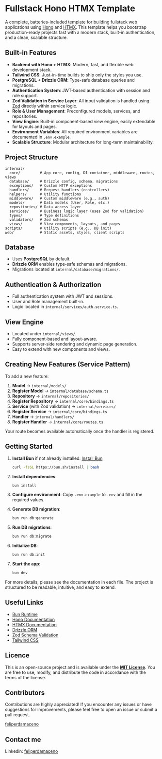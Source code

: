 # Fullstack Hono HTMX Template

A complete, batteries-included template for building fullstack web applications
using [Hono](https://hono.dev) and [HTMX](https://htmx.org). This template helps
you bootstrap production-ready projects fast with a modern stack, built-in
authentication, and a clean, scalable structure.

## Built-in Features

- **Backend with Hono + HTMX**: Modern, fast, and flexible web development
  stack.
- **Tailwind CSS**: Just-in-time builds to ship only the styles you use.
- **PostgreSQL + Drizzle ORM**: Type-safe database queries and migrations.
- **Authentication System**: JWT-based authentication with session and role
  support.
- **Zod Validation in Service Layer**: All input validation is handled using
  [Zod](https://zod.dev) directly within service logic.
- **Role & User Management**: Preconfigured models, services, and repositories.
- **View Engine**: Built-in component-based view engine, easily extendable for
  layouts and pages.
- **Environment Variables**: All required environment variables are documented
  in `.env.example`.
- **Scalable Structure**: Modular architecture for long-term maintainability.

## Project Structure

```
internal/
  core/         # App core, config, DI container, middleware, routes, views
  database/     # Drizzle config, schema, migrations
  exceptions/   # Custom HTTP exceptions
  handlers/     # Request handlers (controllers)
  helpers/      # Utility functions
  middleware/   # Custom middleware (e.g., auth)
  models/       # Data models (User, Role, etc.)
  repositories/ # Data access layer
  services/     # Business logic layer (uses Zod for validation)
  types/        # Type definitions
  validators/   # Zod schemas
  views/        # View components, layouts, and pages
scripts/        # Utility scripts (e.g., DB init)
web/            # Static assets, styles, client scripts
```

## Database

- Uses **PostgreSQL** by default.
- **Drizzle ORM** enables type-safe schemas and migrations.
- Migrations located at `internal/database/migrations/`.

## Authentication & Authorization

- Full authentication system with JWT and sessions.
- User and Role management built-in.
- Logic located in `internal/services/auth.service.ts`.

## View Engine

- Located under `internal/views/`.
- Fully component-based and layout-aware.
- Supports server-side rendering and dynamic page generation.
- Easy to extend with new components and views.

## Creating New Features (Service Pattern)

To add a new feature:

1. **Model** → `internal/models/`
2. **Register Model** → `internal/database/schema.ts`
3. **Repository** → `internal/repositories/`
4. **Register Repository** → `internal/core/bindings.ts`
5. **Service** (with Zod validation) → `internal/services/`
6. **Register Service** → `internal/core/bindings.ts`
7. **Handler** → `internal/handlers/`
8. **Register Handler** → `internal/core/routes.ts`

Your route becomes available automatically once the handler is registered.

## Getting Started

1. **Install Bun** if not already installed:
   [Install Bun](https://bun.sh/docs/installation)

   ```bash
   curl -fsSL https://bun.sh/install | bash
   ```

2. **Install dependencies**:

   ```bash
   bun install
   ```

3. **Configure environment**: Copy `.env.example` to `.env` and fill in the
   required values.

4. **Generate DB migration**:

   ```bash
   bun run db:generate
   ```

5. **Run DB migrations**:

   ```bash
   bun run db:migrate
   ```

6. **Initialize DB**:

   ```bash
   bun run db:init
   ```

7. **Start the app**:

   ```bash
   bun dev
   ```

For more details, please see the documentation in each file. The project is
structured to be readable, intuitive, and easy to extend.

## Useful Links

- [Bun Runtime](https://bun.sh)
- [Hono Documentation](https://hono.dev)
- [HTMX Documentation](https://htmx.org)
- [Drizzle ORM](https://orm.drizzle.team)
- [Zod Schema Validation](https://zod.dev)
- [Tailwind CSS](https://tailwindcss.com)

## Licence

This is an open-source project and is available under the
[**MIT License**](LICENSE). You are free to use, modify, and distribute the code
in accordance with the terms of the license.

## Contributors

Contributions are highly appreciated! If you encounter any issues or have
suggestions for improvements, please feel free to open an issue or submit a pull
request.

[feliperdamaceno](https://github.com/feliperdamaceno)

## Contact me

Linkedin: [feliperdamaceno](https://www.linkedin.com/in/feliperdamaceno)
